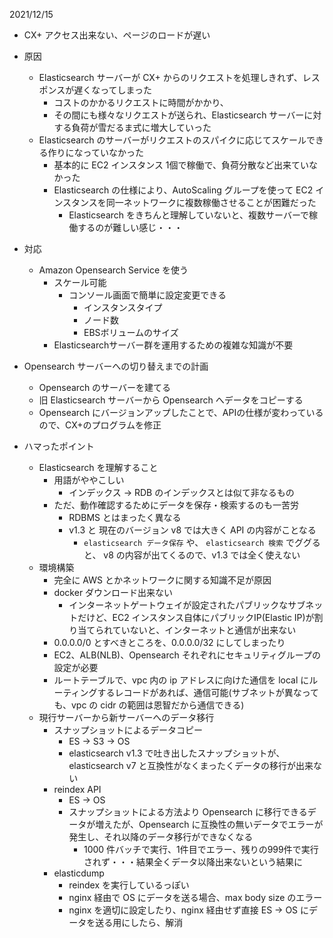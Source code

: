 2021/12/15
- CX+ アクセス出来ない、ページのロードが遅い

- 原因
    - Elasticsearch サーバーが CX+ からのリクエストを処理しきれず、レスポンスが遅くなってしまった
        - コストのかかるリクエストに時間がかかり、
        - その間にも様々なリクエストが送られ、Elasticsearch サーバーに対する負荷が雪だるま式に増大していった
    - Elasticsearch のサーバーがリクエストのスパイクに応じてスケールできる作りになっていなかった
        - 基本的に EC2 インスタンス 1個で稼働で、負荷分散など出来ていなかった
        - Elasticsearch の仕様により、AutoScaling グループを使って EC2 インスタンスを同一ネットワークに複数稼働させることが困難だった
            - Elasticsearch をきちんと理解していないと、複数サーバーで稼働するのが難しい感じ・・・

- 対応
    - Amazon Opensearch Service を使う
        - スケール可能
            - コンソール画面で簡単に設定変更できる
                - インスタンスタイプ
                - ノード数
                - EBSボリュームのサイズ
        - Elasticsearchサーバー群を運用するための複雑な知識が不要

- Opensearch サーバーへの切り替えまでの計画
    - Opensearch のサーバーを建てる
    - 旧 Elasticsearch サーバーから Opensearch へデータをコピーする
    - Opensearch にバージョンアップしたことで、APIの仕様が変わっているので、CX+のプログラムを修正

- ハマったポイント
    - Elasticsearch を理解すること
        - 用語がややこしい
            - インデックス → RDB のインデックスとは似て非なるもの
        - ただ、動作確認するためにデータを保存・検索するのも一苦労
            - RDBMS とはまったく異なる
            - v1.3 と 現在のバージョン v8 では大きく API の内容がことなる
                - `elasticsearch データ保存` や、 `elasticsearch 検索` でググると、 v8 の内容が出てくるので、v1.3 では全く使えない
    - 環境構築
        - 完全に AWS とかネットワークに関する知識不足が原因
        - docker ダウンロード出来ない
            - インターネットゲートウェイが設定されたパブリックなサブネットだけど、EC2 インスタンス自体にパブリックIP(Elastic IP)が割り当てられていないと、インターネットと通信が出来ない
        - 0.0.0.0/0 とすべきところを、0.0.0.0/32 にしてしまったり
        - EC2、ALB(NLB)、Opensearch それぞれにセキュリティグループの設定が必要
        - ルートテーブルで、vpc 内の ip アドレスに向けた通信を local にルーティングするレコードがあれば、通信可能(サブネットが異なっても、vpc の cidr の範囲は恩智だから通信できる)
    - 現行サーバーから新サーバーへのデータ移行
        - スナップショットによるデータコピー
            - ES → S3 → OS
            - elasticsearch v1.3 で吐き出したスナップショットが、 elasticsearch v7 と互換性がなくまったくデータの移行が出来ない
        - reindex API
            - ES → OS
            - スナップショットによる方法より Opensearch に移行できるデータが増えたが、Opensearch に互換性の無いデータでエラーが発生し、それ以降のデータ移行ができなくなる
                - 1000 件バッチで実行、1件目でエラー、残りの999件で実行されず・・・結果全くデータ以降出来ないという結果に
        - elasticdump
            - reindex を実行しているっぽい
            - nginx 経由で OS にデータを送る場合、max body size のエラー
            - nginx を適切に設定したり、nginx 経由せず直接 ES → OS にデータを送る用にしたら、解消